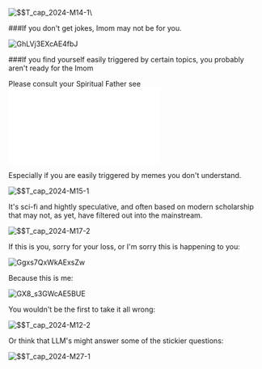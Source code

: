   ![$$T_cap_2024-M14-1](https://github.com/user-attachments/assets/c276609a-a4fa-48d0-8922-1651d774afce)\


###If you don't get jokes, Imom may not be for you.

  
  
  ![GhLVj3EXcAE4fbJ](https://github.com/user-attachments/assets/30a183a8-51a9-4c90-97bb-6e1e0ae4ebae)

  
###If you find yourself easily triggered by certain topics, you probably aren't ready for the Imom

Please consult your Spiritual Father see ![DISCLAIMER](frontpieces/README.md)

Especially if you are easily triggered by memes you don't understand.

![$$T_cap_2024-M15-1](https://github.com/user-attachments/assets/c2122f23-4ada-4aeb-825e-919e39be6668)

It's sci-fi and hightly speculative, and often based on modern scholarship that may not, as yet, have filtered out into the mainstream.

![$$T_cap_2024-M17-2](https://github.com/user-attachments/assets/c33e8d9c-b9a3-46ba-8f11-e685752b11c0)

If this is you, sorry for your loss, or I'm sorry this is happening to you:

![Ggxs7QxWkAExsZw](https://github.com/user-attachments/assets/f4cdca54-a156-499e-834d-578bbd7de741)

Because this is me:

![GX8_s3GWcAE5BUE](https://github.com/user-attachments/assets/f1cd6c0c-75dc-4327-ab61-c0b18cf846f3)

You wouldn't be the first to take it all wrong:

![$$T_cap_2024-M12-2](https://github.com/user-attachments/assets/7a31ba8f-dcc9-4783-b18a-5a4829a53f23)

Or think that LLM's might answer some of the stickier questions:

![$$T_cap_2024-M27-1](https://github.com/user-attachments/assets/78e29c98-aa25-4b60-8f9e-34d3a497763d)



